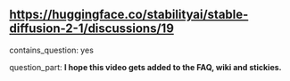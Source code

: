 ## https://huggingface.co/stabilityai/stable-diffusion-2-1/discussions/19

contains_question: yes

question_part: **I hope this video gets added to the FAQ, wiki and stickies.**